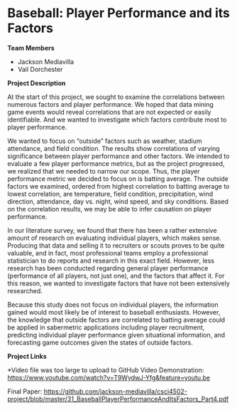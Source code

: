 # Baseball: Player Performance and its Factors

**Team Members**
* Jackson Mediavilla
* Vail Dorchester

**Project Description**

At the start of this project, we sought to examine the correlations between numerous factors and player performance. We hoped that data mining game events would reveal correlations that are not expected or easily identifiable. And we wanted to investigate which factors contribute most to player performance.

We wanted to focus on “outside” factors such as weather, stadium attendance, and field condition. The results show correlations of varying significance between player performance and other factors. We intended to evaluate a few player performance metrics, but as the project progressed, we realized that we needed to narrow our scope. Thus, the player performance metric we decided to focus on is batting average. The outside factors we examined, ordered from highest correlation to batting average to lowest correlation, are temperature, field condition, precipitation, wind direction, attendance, day vs. night, wind speed, and sky conditions. Based on the correlation results, we may be able to infer causation on player performance. 

In our literature survey, we found that there has been a rather extensive amount of research on evaluating individual players, which makes sense. Producing that data and selling it to recruiters or scouts proves to be quite valuable, and in fact, most professional teams employ a professional statistician to do reports and research in this exact field. However, less research has been conducted regarding general player performance (performance of all players, not just one), and the factors that affect it. For this reason, we wanted to investigate factors that have not been extensively researched. 

Because this study does not focus on individual players, the information gained would most likely be of interest to baseball enthusiasts. However, the knowledge that outside factors are correlated to batting average could be applied in sabermetric applications including player recruitment, predicting individual player performance given situational information, and forecasting game outcomes given the states of outside factors.

**Project Links**


*Video file was too large to upload to GitHub
Video Demonstration: https://www.youtube.com/watch?v=T9WydwJ-Yfg&feature=youtu.be 

Final Paper: https://github.com/jackson-mediavilla/csci4502-project/blob/master/31_BaseballPlayerPerformanceAndItsFactors_Part4.pdf

